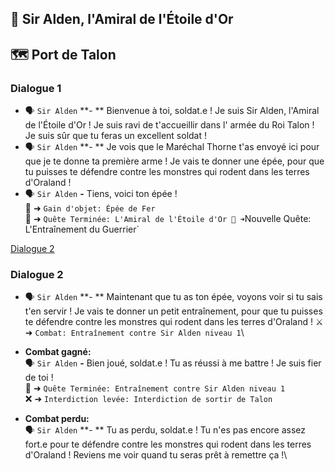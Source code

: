 ## 🏅 Sir Alden, l'Amiral de l'Étoile d'Or

## 🗺️ Port de Talon

### Dialogue 1

- 🗣️ `Sir Alden` **-
  ** Bienvenue à toi, soldat.e ! Je suis Sir Alden, l'Amiral de l'Étoile d'Or ! Je suis ravi de t'accueillir dans l'
  armée du Roi Talon ! Je suis sûr que tu feras un excellent soldat !
- 🗣️ `Sir Alden` **-
  ** Je vois que le Maréchal Thorne t'as envoyé ici pour que je te donne ta première arme ! Je vais te donner une épée,
  pour que tu puisses te défendre contre les monstres qui rodent dans les terres d'Oraland !
- 🗣️ `Sir Alden` **-** Tiens, voici ton épée !\
  🎒 ➜ `Gain d'objet: Épée de Fer`\
  📜 ➜ `Quête Terminée: L'Amiral de l'Étoile d'Or 📜 ➜`Nouvelle Quête: L'Entraînement du Guerrier`

[Dialogue 2](#dialogue-2)

### Dialogue 2

- 🗣️ `Sir Alden` **-
  ** Maintenant que tu as ton épée, voyons voir si tu sais t'en servir ! Je vais te donner un petit entraînement, pour
  que tu puisses te défendre contre les monstres qui rodent dans les terres d'Oraland !
  ⚔️ ➜️ `Combat: Entraînement contre Sir Alden niveau 1`\

- **Combat gagné:**\
  🗣️ `Sir Alden` **-** Bien joué, soldat.e ! Tu as réussi à me battre ! Je suis fier de toi !\
  📜 ➜ `Quête Terminée: Entraînement contre Sir Alden niveau 1`\
  ❌ ➜ `Interdiction levée: Interdiction de sortir de Talon`

- **Combat perdu:**\
  🗣️ `Sir Alden` **-
  ** Tu as perdu, soldat.e ! Tu n'es pas encore assez fort.e pour te défendre contre les monstres qui rodent dans les
  terres d'Oraland ! Reviens me voir quand tu seras prêt à remettre ça !\
